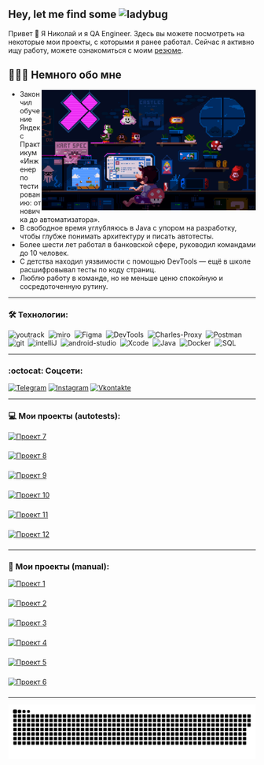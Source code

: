 <h2>Hey, let me find some <img src="https://em-content.zobj.net/source/microsoft-teams/363/lady-beetle_1f41e.png" height="23" alt="ladybug"></h2>

<p>Привет 👋  Я Николай и я QA Engineer. Здесь вы можете посмотреть на некоторые мои проекты, с которыми я ранее работал. Сейчас я активно ищу работу, можете ознакомиться с моим <a href="https://disk.yandex.ru/i/o8NtVyXPft-j_Q">резюме</a>.</p>

<h2>👩🏻‍💻 Немного обо мне</h2>
<img align="right" src="assets/Header_Mario.gif" height="245" alt="QA testing gif">
<ul>
  <li> Закончил обучение Яндекс Практикум «Инженер по тестированию:
от новичка до автоматизатора».</li>
  <li> В свободное время углубляюсь в Java с упором на разработку, чтобы глубже понимать архитектуру и писать автотесты. </li>
  <li> Более шести лет работал в банковской сфере, руководил командами до 10 человек. </li>
  <li> С детства находил уязвимости с помощью DevTools — ещё в школе расшифровывал тесты по коду страниц. </li>
  <li> Люблю работу в команде, но не меньше ценю спокойную и сосредоточенную рутину. </li>
</ul>

---

<h3 align="left">🛠 Технологии:</h3>
<div>
  <img src="https://upload.wikimedia.org/wikipedia/commons/thumb/8/8d/YouTrack_Icon.svg/1024px-YouTrack_Icon.svg.png?20200803082248" title="YouTrack" alt="youtrack" width="40" height="40"/>&nbsp
<img src="https://asset.brandfetch.io/idAnDTFapY/idG4aRyg5R.svg?updated=1669900249741" title="Miro" alt="miro" width="40" height="40"/>&nbsp
  <img src="https://upload.wikimedia.org/wikipedia/commons/3/33/Figma-logo.svg" title="Figma" alt="Figma" width="40" height="40"/>&nbsp
  <img src="https://www.svgrepo.com/show/378785/chrome-dev.svg" title="DevTools" alt="DevTools" width="40" height="40"/>&nbsp
  <img src="https://cdn.icon-icons.com/icons2/3053/PNG/512/charles_proxy_macos_bigsur_icon_190302.png" title="Charles-Proxy" alt="Charles-Proxy" width="40" height="40"/>&nbsp
  <img src="https://www.svgrepo.com/show/354202/postman-icon.svg" title="Postman" alt="Postman" width="40" height="40"/>&nbsp
  <img src="https://cdn.jsdelivr.net/gh/devicons/devicon/icons/git/git-original.svg" title="Git" alt="git" width="40" height="40"/>&nbsp
<img src="https://upload.wikimedia.org/wikipedia/commons/9/9c/IntelliJ_IDEA_Icon.svg" title="IntelliJ IDEA" alt="intelliJ" width="40" height="40"/>&nbsp
 <img src="https://upload.wikimedia.org/wikipedia/commons/c/c1/Android_Studio_icon_%282023%29.svg" title="Android-Studio" alt="android-studio" width="40" height="40"/>&nbsp
  <img src="https://cdn.jsdelivr.net/gh/devicons/devicon/icons/xcode/xcode-original.svg" title="Xcode" alt="Xcode" width="40" height="40"/>&nbsp
  <img src="https://cdn.jsdelivr.net/gh/devicons/devicon/icons/java/java-original.svg" title="Java" alt="Java" width="40" height="40"/>&nbsp
  <img src="https://camo.githubusercontent.com/b379711b7e2112b7a1f8311a01e93b7efe90906278dff834124a077c48346109/68747470733a2f2f7777772e756e646572776f726c64636f64652e6f72672f636f6e74656e742f696d616765732f73697a652f773630302f323032302f30382f4d6f62792d6c6f676f2d312e706e67" title="Docker" alt="Docker" width="40" height="40"/>&nbsp
 <img src="https://raw.githubusercontent.com/benc-uk/icon-collection/e33ee714d05a24a81cf6ccd967ef34b22cb77e65/logos/logo_sql.svg" title="SQL" alt="SQL" width="40" height="40"/>&nbsp
  </div>


---

### :octocat: Соцсети:

[![Telegram](https://img.shields.io/badge/-Telegram-E5C2B6?style=for-the-badge&logo=telegram&logoColor=27A0D9)](https://t.me/neeqoo)
[![Instagram](https://img.shields.io/badge/-Instagram-E5C2B6?style=for-the-badge&logo=instagram&logoColor=B4068E)](https://www.instagram.com/neeqoo_)
[![Vkontakte](https://img.shields.io/badge/-Vkontakte-E5C2B6?style=for-the-badge&logo=Vk&logoColor=4F7DB3)](https://vk.com/neeqoo)

---

### 💻 Мои проекты (autotests): ###

[![Проект 7](https://img.shields.io/badge/Яндекс.Самокат_Web_UI_Java-100000?style=for-the-badge&logo=github&logoColor=white)](https://github.com/Neeqoo/scooter_web_ui_autotests_java)

###

[![Проект 8](https://img.shields.io/badge/ZOO_UNIT_Java-100000?style=for-the-badge&logo=github&logoColor=white)](https://github.com/Neeqoo/zoo_unit_autotests_java/tree/main)

###

[![Проект 9](https://img.shields.io/badge/Яндекс.Самокат_API_Java-100000?style=for-the-badge&logo=github&logoColor=white)](https://github.com/Neeqoo/scooter_API_autotests_java)

###

[![Проект 10](https://img.shields.io/badge/Burger_Web_UI_Java-100000?style=for-the-badge&logo=github&logoColor=white)](https://github.com/Neeqoo/Burger_web_ui_autotests_java)

###

[![Проект 11](https://img.shields.io/badge/Burger_Web_API_Java-100000?style=for-the-badge&logo=github&logoColor=white)](https://github.com/Neeqoo/Burger_web_API_autotests_java)

###

[![Проект 12](https://img.shields.io/badge/Burger_Web_Unit_Java-100000?style=for-the-badge&logo=github&logoColor=white)](https://github.com/Neeqoo/Burger_web_unit_autotests_java)

###

---
 
### 📂 Мои проекты (manual): ###

[![Проект 1](https://img.shields.io/badge/-Яндекс.Маршруты_WEB_Logic-black?style=for-the-badge&logo=GoogleSheets&logoColor)](https://docs.google.com/spreadsheets/d/126D4gf2rWft64EgpEiiVveD36DRgO9l2Esp67cZiHb0/edit?usp=sharing)

###

[![Проект 2](https://img.shields.io/badge/-Яндекс.Маршруты_WEB_UI+Logic-black?style=for-the-badge&logo=GoogleSheets&logoColor)](https://docs.google.com/spreadsheets/d/1EM0rHLwPjAGuL70Abr0HAPsYLnCz2KKTFV8lWTpK0dM/edit?usp=sharing)

###

[![Проект 3](https://img.shields.io/badge/-Яндекс.Метро_Mobile_Application-black?style=for-the-badge&logo=GoogleSheets&logoColor)](https://docs.google.com/spreadsheets/d/1UN2WIN_MCkQfx66mLba0nIOHLCMO7u9nM4adM8z0Wu0/edit?usp=sharing)

###

[![Проект 4](https://img.shields.io/badge/-Яндекс.Прилавок_API-black?style=for-the-badge&logo=GoogleSheets&logoColor)](https://docs.google.com/spreadsheets/d/1kNSnBsFQ6hevWL33DRAliWNu9ypftqc5XzE48WOG5gQ/edit?usp=sharing)

###

[![Проект 5](https://img.shields.io/badge/-Яндекс.Прилавок_SQL-black?style=for-the-badge&logo=GoogleSheets&logoColor)](https://docs.google.com/document/d/1vL5_gfyYAabBF6pFH0PgaHJEcLt0UiF2juVBz_ot1iY/edit?usp=sharing)

###

[![Проект 6](https://img.shields.io/badge/-Яндекс.Самокат_WEB_+_API_+_Mobile_Application-black?style=for-the-badge&logo=GoogleSheets&logoColor)](https://docs.google.com/spreadsheets/d/1ReZiDuiohoo0ArB3Vq27fWDUi9gmPJPZ5y_K2pT0JvY/edit?usp=sharing)

###

--- 

<p align="center">
 <img width="600" src="assets/github-snake.svg" alt="snake"/>
</p>

